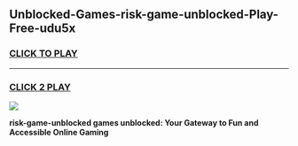 
## Unblocked-Games-risk-game-unblocked-Play-Free-udu5x
<h3>
<a href="https://premium76.site?title=risk-game-unblocked&ref=24M">CLICK TO PLAY</a></h3>
<hr>

<h3>
<a href="https://premium76.site?title=risk-game-unblocked&ref=24M">CLICK 2 PLAY</a>
  
</h3>

<a href="https://premium76.site?title=risk-game-unblocked&ref=24M"><img src="https://clearcache.store/games.png"></a>


**risk-game-unblocked games unblocked: Your Gateway to Fun and Accessible Online Gaming**
